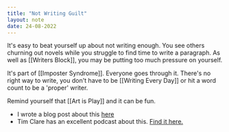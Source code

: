 ```yaml
---
title: "Not Writing Guilt"
layout: note
date: 24-08-2022
---
```


It's easy to beat yourself up about not writing enough. You see others churning out novels while you struggle to find time to write a paragraph. As well as [[Writers Block]], you may be putting too much pressure on yourself.

It's part of [[Imposter Syndrome]]. Everyone goes through it. There's no right way to write, you don't have to be [[Writing Every Day]] or hit a word count to be a 'proper' writer.

Remind yourself that [[Art is Play]] and it can be fun.

-   I wrote a blog post about this <a href="https://www.davidralphlewis.co.uk/not-writing-enough/" >here</a>
- Tim Clare has an excellent podcast about this. <a href="https://soundcloud.com/timclare/s3e26-5-rules-for-better-mental-health-hygiene-writing-ramble/likes" >Find it here.</a>